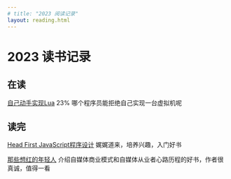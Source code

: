 ```yaml
---
# title: "2023 阅读记录"
layout: reading.html 
---
```


# 2023 读书记录

## 在读
[自己动手实现Lua](https://book.douban.com/subject/30348061/)  23%  哪个程序员能拒绝自己实现一台虚拟机呢

## 读完
[Head First JavaScript程序设计](https://book.douban.com/subject/27120520/) 娓娓道来，培养兴趣，入门好书

[那些想红的年轻人](https://book.douban.com/subject/35236126/) 介绍自媒体商业模式和自媒体从业者心路历程的好书，作者很真诚，值得一看